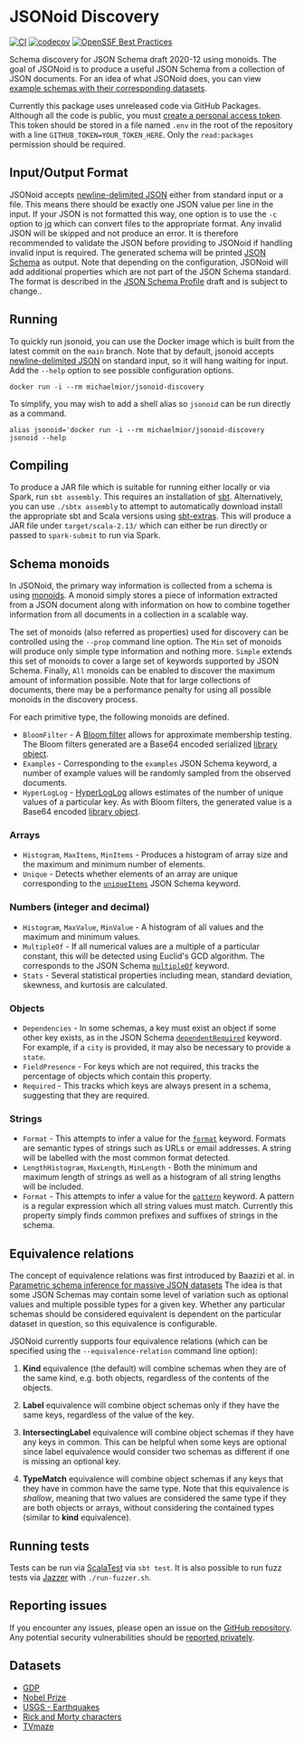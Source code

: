 # JSONoid Discovery

[![CI](https://github.com/dataunitylab/jsonoid-discovery/actions/workflows/ci.yml/badge.svg)](https://github.com/dataunitylab/jsonoid-discovery/actions/workflows/ci.yml)
[![codecov](https://codecov.io/gh/dataunitylab/jsonoid-discovery/branch/main/graph/badge.svg?token=VhcWABnQhU)](https://codecov.io/gh/dataunitylab/jsonoid-discovery)
[![OpenSSF Best Practices](https://bestpractices.coreinfrastructure.org/projects/7359/badge)](https://bestpractices.coreinfrastructure.org/projects/7359)

Schema discovery for JSON Schema draft 2020-12 using monoids.
The goal of JSONoid is to produce a useful JSON Schema from a collection of JSON documents.
For an idea of what JSONoid does, you can view [example schemas with their corresponding datasets](https://dataunitylab.github.io/jsonoid-discovery/schemas/).

Currently this package uses unreleased code via GitHub Packages.
Although all the code is public, you must [create a personal access token](https://docs.github.com/en/github/authenticating-to-github/creating-a-personal-access-token).
This token should be stored in a file named `.env` in the root of the repository with a line `GITHUB_TOKEN=YOUR_TOKEN_HERE`.
Only the `read:packages` permission should be required.

## Input/Output Format

JSONoid accepts [newline-delimited JSON](http://ndjson.org/) either from standard input or a file.
This means there should be exactly one JSON value per line in the input.
If your JSON is not formatted this way, one option is to use the `-c` option to [jq](https://github.com/stedolan/jq) which can convert files to the appropriate format.
Any invalid JSON will be skipped and not produce an error.
It is therefore recommended to validate the JSON before providing to JSONoid if handling invalid input is required.
The generated schema will be printed [JSON Schema](https://json-schema.org/) as output.
Note that depending on the configuration, JSONoid will add additional properties which are not part of the JSON Schema standard.
The format is described in the [JSON Schema Profile](https://github.com/dataunitylab/json-schema-profile) draft and is subject to change..

## Running

To quickly run jsonoid, you can use the Docker image which is built from the latest commit on the `main` branch.
Note that by default, jsonoid accepts [newline-delimited JSON](http://ndjson.org/) on standard input, so it will hang waiting for input.
Add the `--help` option to see possible configuration options.

    docker run -i --rm michaelmior/jsonoid-discovery

To simplify, you may wish to add a shell alias so `jsonoid` can be run directly as a command.

    alias jsonoid='docker run -i --rm michaelmior/jsonoid-discovery
    jsonoid --help

## Compiling

To produce a JAR file which is suitable for running either locally or via Spark, run `sbt assembly`.
This requires an installation of [sbt](https://www.scala-sbt.org/).
Alternatively, you can use `./sbtx assembly` to attempt to automatically download install the appropriate sbt and Scala versions using [sbt-extras](https://github.com/dwijnand/sbt-extras).
This will produce a JAR file under `target/scala-2.13/` which can either be run directly or passed to `spark-submit` to run via Spark.

## Schema monoids

In JSONoid, the primary way information is collected from a schema is using [monoids](https://en.wikipedia.org/wiki/Monoid).
A monoid simply stores a piece of information extracted from a JSON document along with information on how to combine together information from all documents in a collection in a scalable way.

The set of monoids (also referred as properties) used for discovery can be controlled using the `--prop` command line option.
The `Min` set of monoids will produce only simple type information and nothing more.
`Simple` extends this set of monoids to cover a large set of keywords supported by JSON Schema.
Finally, `All` monoids can be enabled to discover the maximum amount of information possible.
Note that for large collections of documents, there may be a performance penalty for using all possible monoids in the discovery process.

For each primitive type, the following monoids are defined.

- `BloomFilter` - A [Bloom filter](https://en.wikipedia.org/wiki/Bloom_filter) allows for approximate membership testing. The Bloom filters generated are a Base64 encoded serialized [library object](https://github.com/michaelmior/bloomfilter/).
- `Examples` - Corresponding to the `examples` JSON Schema keyword, a number of example values will be randomly sampled from the observed documents.
- `HyperLogLog` - [HyperLogLog](https://en.wikipedia.org/wiki/HyperLogLog) allows estimates of the number of unique values of a particular key. As with Bloom filters, the generated value is a Base64 encoded [library object](https://github.com/prasanthj/hyperloglog).

### Arrays

- `Histogram`, `MaxItems`, `MinItems` - Produces a histogram of array size and the maximum and minimum number of elements.
- `Unique` - Detects whether elements of an array are unique corresponding to the [`uniqueItems`](https://json-schema.org/understanding-json-schema/reference/array.html#uniqueness) JSON Schema keyword.

### Numbers (integer and decimal)

- `Histogram`, `MaxValue`, `MinValue` - A histogram of all values and the maximum and minimum values.
- `MultipleOf` - If all numerical values are a multiple of a particular constant, this will be detected using Euclid's GCD algorithm. The corresponds to the JSON Schema [`multipleOf`](https://json-schema.org/understanding-json-schema/reference/numeric.html#multiples) keyword.
- `Stats` - Several statistical properties including mean, standard deviation, skewness, and kurtosis are calculated.

### Objects

- `Dependencies` - In some schemas, a key must exist an object if some other key exists, as in the JSON Schema [`dependentRequired`](https://json-schema.org/understanding-json-schema/reference/conditionals.html?highlight=depend#dependentrequired) keyword. For example, if a `city` is provided, it may also be necessary to provide a `state`.
- `FieldPresence` - For keys which are not required, this tracks the percentage of objects which contain this property.
- `Required` - This tracks which keys are always present in a schema, suggesting that they are required.

### Strings

- `Format` - This attempts to infer a value for the [`format`](https://json-schema.org/understanding-json-schema/reference/string.html#built-in-formats) keyword. Formats are semantic types of strings such as URLs or email addresses. A string will be labelled with the most common format detected.
- `LengthHistogram`, `MaxLength`, `MinLength` - Both the minimum and maximum length of strings as well as a histogram of all string lengths will be included.
- `Format` - This attempts to infer a value for the [`pattern`](https://json-schema.org/understanding-json-schema/reference/string.html#regular-expressions) keyword. A pattern is a regular expression which all string values must match. Currently this property simply finds common prefixes and suffixes of strings in the schema.

## Equivalence relations

The concept of equivalence relations was first introduced by Baazizi et al. in [Parametric schema inference for massive JSON datasets](https://link.springer.com/article/10.1007/s00778-018-0532-7.)
The idea is that some JSON Schemas may contain some level of variation such as optional values and multiple possible types for a given key.
Whether any particular schemas should be considered equivalent is dependent on the particular dataset in question, so this equivalence is configurable.

JSONoid currently supports four equivalence relations (which can be specified using the `--equivalence-relation` command line option):

1. **Kind** equivalence (the default) will combine schemas when they are of the same kind, e.g. both objects, regardless of the contents of the objects.

2. **Label** equivalence will combine object schemas only if they have the same keys, regardless of the value of the key.

3. **IntersectingLabel** equivalence will combine object schemas if they have any keys in common. This can be helpful when some keys are optional since label equivalence would consider two schemas as different if one is missing an optional key.

4. **TypeMatch** equivalence will combine object schemas if any keys that they have in common have the same type. Note that this equivalence is *shallow*, meaning that two values are considered the same type if they are both objects or arrays, without considering the contained types (similar to **kind** equivalence).

## Running tests

Tests can be run via [ScalaTest](https://www.scalatest.org/) via `sbt test`.
It is also possible to run fuzz tests via [Jazzer](https://github.com/CodeIntelligenceTesting/jazzer) with `./run-fuzzer.sh`.

## Reporting issues

If you encounter any issues, please open an issue on the [GitHub repository](https://github.com/michaelmior/jsonoid-discovery).
Any potential security vulnerabilities should be [reported privately](https://github.com/dataunitylab/jsonoid-discovery/security/advisories/new).

## Datasets

* [GDP](http://api.worldbank.org/countries/USA/indicators/NY.GDP.MKTP.CD?per_page=5000&format=json)
* [Nobel Prize](http://api.nobelprize.org/v1/prize.json)
* [USGS - Earthquakes](https://earthquake.usgs.gov/earthquakes/feed/v1.0/summary/all_hour.geojson)
* [Rick and Morty characters](https://rickandmortyapi.com/api/character/)
* [TVmaze](https://api.tvmaze.com/singlesearch/shows?q=mr-robot&embed=episodes)
